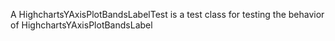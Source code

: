 A HighchartsYAxisPlotBandsLabelTest is a test class for testing the behavior of HighchartsYAxisPlotBandsLabel